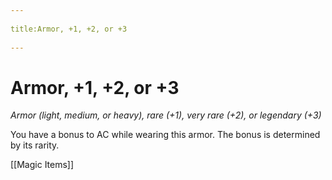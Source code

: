--- 
title:Armor, +1, +2, or +3 
---
# Armor, +1, +2, or +3

*Armor (light, medium, or heavy), rare (+1), very rare (+2), or legendary (+3)*

You have a bonus to AC while wearing this armor. The bonus is determined by its rarity.


[[Magic Items]]
